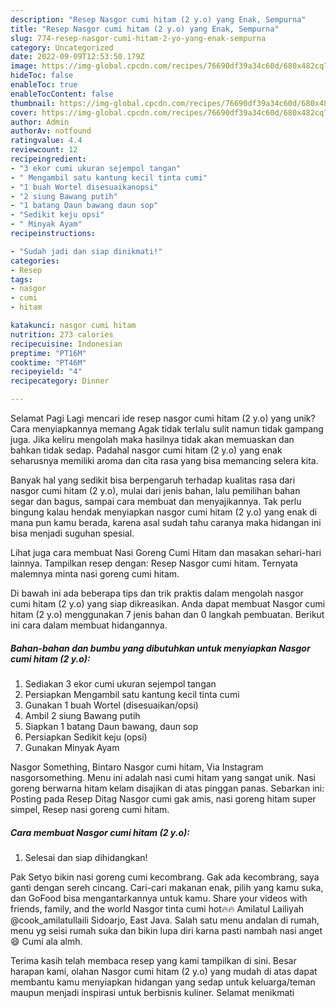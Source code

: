 ```yaml
---
description: "Resep Nasgor cumi hitam (2 y.o) yang Enak, Sempurna"
title: "Resep Nasgor cumi hitam (2 y.o) yang Enak, Sempurna"
slug: 774-resep-nasgor-cumi-hitam-2-yo-yang-enak-sempurna
category: Uncategorized
date: 2022-09-09T12:53:50.179Z
image: https://img-global.cpcdn.com/recipes/76690df39a34c60d/680x482cq70/nasgor-cumi-hitam-2-yo-foto-resep-utama.jpg
hideToc: false
enableToc: true
enableTocContent: false
thumbnail: https://img-global.cpcdn.com/recipes/76690df39a34c60d/680x482cq70/nasgor-cumi-hitam-2-yo-foto-resep-utama.jpg
cover: https://img-global.cpcdn.com/recipes/76690df39a34c60d/680x482cq70/nasgor-cumi-hitam-2-yo-foto-resep-utama.jpg
author: Admin
authorAv: notfound
ratingvalue: 4.4
reviewcount: 12
recipeingredient:
- "3 ekor cumi ukuran sejempol tangan"
- " Mengambil satu kantung kecil tinta cumi"
- "1 buah Wortel disesuaikanopsi"
- "2 siung Bawang putih"
- "1 batang Daun bawang daun sop"
- "Sedikit keju opsi"
- " Minyak Ayam"
recipeinstructions:

- "Sudah jadi dan siap dinikmati!"
categories:
- Resep
tags:
- nasgor
- cumi
- hitam

katakunci: nasgor cumi hitam 
nutrition: 273 calories
recipecuisine: Indonesian
preptime: "PT16M"
cooktime: "PT46M"
recipeyield: "4"
recipecategory: Dinner

---
```



Selamat Pagi Lagi mencari ide resep nasgor cumi hitam (2 y.o) yang unik? Cara menyiapkannya memang Agak tidak terlalu sulit namun tidak gampang juga. Jika keliru mengolah maka hasilnya tidak akan memuaskan dan bahkan tidak sedap. Padahal nasgor cumi hitam (2 y.o) yang enak seharusnya memiliki aroma dan cita rasa yang bisa memancing selera kita.


Banyak hal yang sedikit bisa berpengaruh terhadap kualitas rasa dari nasgor cumi hitam (2 y.o), mulai dari jenis bahan, lalu pemilihan bahan segar dan bagus, sampai cara membuat dan menyajikannya. Tak perlu bingung kalau hendak menyiapkan nasgor cumi hitam (2 y.o) yang enak di mana pun kamu berada, karena asal sudah tahu caranya maka hidangan ini bisa menjadi suguhan spesial.

Lihat juga cara membuat Nasi Goreng Cumi Hitam dan masakan sehari-hari lainnya. Tampilkan resep dengan: Resep Nasgor cumi hitam. Ternyata malemnya minta nasi goreng cumi hitam.


Di bawah ini ada beberapa tips dan trik praktis dalam mengolah nasgor cumi hitam (2 y.o) yang siap dikreasikan. Anda dapat membuat Nasgor cumi hitam (2 y.o) menggunakan 7 jenis bahan dan 0 langkah pembuatan. Berikut ini cara dalam membuat hidangannya.

<!--inarticleads1-->

##### Bahan-bahan dan bumbu yang dibutuhkan untuk menyiapkan Nasgor cumi hitam (2 y.o):

1. Sediakan 3 ekor cumi ukuran sejempol tangan
1. Persiapkan  Mengambil satu kantung kecil tinta cumi
1. Gunakan 1 buah Wortel (disesuaikan/opsi)
1. Ambil 2 siung Bawang putih
1. Siapkan 1 batang Daun bawang, daun sop
1. Persiapkan Sedikit keju (opsi)
1. Gunakan  Minyak Ayam


Nasgor Something, Bintaro Nasgor cumi hitam, Via Instagram nasgorsomething. Menu ini adalah nasi cumi hitam yang sangat unik. Nasi goreng berwarna hitam kelam disajikan di atas pinggan panas. Sebarkan ini: Posting pada Resep Ditag Nasgor cumi gak amis, nasi goreng hitam super simpel, Resep nasi goreng cumi hitam. 

<!--inarticleads2-->

##### Cara membuat Nasgor cumi hitam (2 y.o):


1. Selesai dan siap dihidangkan!

Pak Setyo bikin nasi goreng cumi kecombrang. Gak ada kecombrang, saya ganti dengan sereh cincang. Cari-cari makanan enak, pilih yang kamu suka, dan GoFood bisa mengantarkannya untuk kamu. Share your videos with friends, family, and the world Nasgor tinta cumi hot🔥🔥 Amilatul Lailiyah @cook_amilatullaili Sidoarjo, East Java. Salah satu menu andalan di rumah, menu yg seisi rumah suka dan bikin lupa diri karna pasti nambah nasi anget 😄 Cumi ala almh. 

Terima kasih telah membaca resep yang kami tampilkan di sini. Besar harapan kami, olahan Nasgor cumi hitam (2 y.o) yang mudah di atas dapat membantu kamu menyiapkan hidangan yang sedap untuk keluarga/teman maupun menjadi inspirasi untuk berbisnis kuliner. Selamat menikmati
